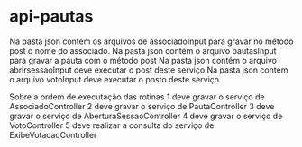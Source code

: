 # api-pautas

Na pasta json  contém os arquivos de associadoInput para gravar no método post o nome do associado.
Na pasta json contém o arquivo  pautasInput para gravar a pauta  com o método post
Na pasta json contém o arquivo abrirsessaoInput deve executar o post deste  serviço 
Na pasta json contém o arquivo  votoInput deve executar o posto deste serviço


Sobre a ordem de executação  das rotinas
1 deve gravar o serviço de AssociadoController
2 deve gravar o serviço de PautaController
3 deve gravar o serviço de AberturaSessaoController
4 deve gravar o serviço de VotoController
5 deve realizar a consulta do serviço de ExibeVotacaoController
